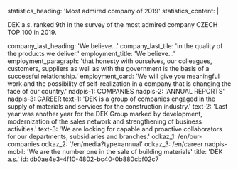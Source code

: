 statistics_heading: 'Most admired company of 2019'
statistics_content: |
  <p>DEK a.s. ranked 9th in the survey of the most admired company CZECH TOP 100 in 2019.
  </p>
  
company_last_heading: 'We believe...'
company_last_tile: 'in the quality of the products we deliver.'
employment_title: 'We believe...'
employment_paragraph: 'that honesty with ourselves, our colleagues, customers, suppliers as well as with the government is the basis of a successful relationship.'
employment_card: 'We will give you meaningful work and the possibility of self-realization in a company that is changing the face of our country.'
nadpis-1: COMPANIES
nadpis-2: 'ANNUAL REPORTS'
nadpis-3: CAREER
text-1: 'DEK is a group of companies engaged in the supply of materials and services for the construction industry.'
text-2: 'Last year was another year for the DEK Group marked by development, modernization of the sales network and strengthening of business activities.'
text-3: 'We are looking for capable and proactive collaborators for our departments, subsidiaries and branches.'
odkaz_1: /en/our-companies
odkaz_2: '/en/media?type=annual'
odkaz_3: /en/career
nadpis-mobil: 'We are the number one in the sale of building materials'
title: 'DEK a.s.'
id: db0ae4e3-4f10-4802-bc40-0b880cbf02c7
